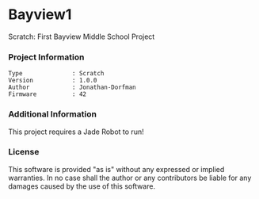 Bayview1
================

Scratch: First Bayview Middle School Project

### Project Information
```
Type              : Scratch
Version           : 1.0.0
Author            : Jonathan-Dorfman
Firmware          : 42
```

### Additional Information
This project requires a Jade Robot to run!

### License
This software is provided "as is" without any expressed or implied warranties.  In no case shall the author or any contributors be liable for any damages caused by the use of this software.

